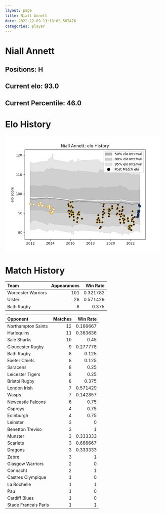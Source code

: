 ```yaml
---  
layout: page  
title: Niall Annett  
date: 2022-12-09 13:18:02.507476  
categories: player  
---
```

# Niall Annett

## Positions: H

## Current elo: 93.0

## Current Percentile: 46.0

# Elo History


![elo history](history_NiallAnnett.png)
# Match History


| Team               |   Appearances |   Win Rate |
|:-------------------|--------------:|-----------:|
| Worcester Warriors |           101 |   0.321782 |
| Ulster             |            28 |   0.571429 |
| Bath Rugby         |             8 |   0.375    |

| Opponent             |   Matches |   Win Rate |
|:---------------------|----------:|-----------:|
| Northampton Saints   |        12 |   0.166667 |
| Harlequins           |        11 |   0.363636 |
| Sale Sharks          |        10 |   0.45     |
| Gloucester Rugby     |         9 |   0.277778 |
| Bath Rugby           |         8 |   0.125    |
| Exeter Chiefs        |         8 |   0.125    |
| Saracens             |         8 |   0.25     |
| Leicester Tigers     |         8 |   0.25     |
| Bristol Rugby        |         8 |   0.375    |
| London Irish         |         7 |   0.571429 |
| Wasps                |         7 |   0.142857 |
| Newcastle Falcons    |         6 |   0.75     |
| Ospreys              |         4 |   0.75     |
| Edinburgh            |         4 |   0.75     |
| Leinster             |         3 |   0        |
| Benetton Treviso     |         3 |   1        |
| Munster              |         3 |   0.333333 |
| Scarlets             |         3 |   0.666667 |
| Dragons              |         3 |   0.333333 |
| Zebre                |         3 |   1        |
| Glasgow Warriors     |         2 |   0        |
| Connacht             |         2 |   1        |
| Castres Olympique    |         1 |   0        |
| La Rochelle          |         1 |   1        |
| Pau                  |         1 |   0        |
| Cardiff Blues        |         1 |   0        |
| Stade Francais Paris |         1 |   1        |